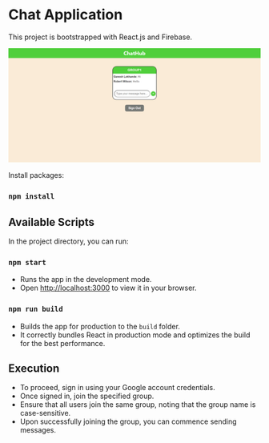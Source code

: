 # Chat Application
This project is bootstrapped with React.js and Firebase.

![image](https://github.com/ganesh2525/chat_and_notification_feature_codepth/blob/main/screen.png)

Install packages:
### `npm install`


## Available Scripts

In the project directory, you can run:

### `npm start`

- Runs the app in the development mode.
- Open [http://localhost:3000](http://localhost:3000) to view it in your browser.

### `npm run build`

- Builds the app for production to the `build` folder.
- It correctly bundles React in production mode and optimizes the build for the best performance.

## Execution

- To proceed, sign in using your Google account credentials.
- Once signed in, join the specified group.
- Ensure that all users join the same group, noting that the group name is case-sensitive.
- Upon successfully joining the group, you can commence sending messages.

